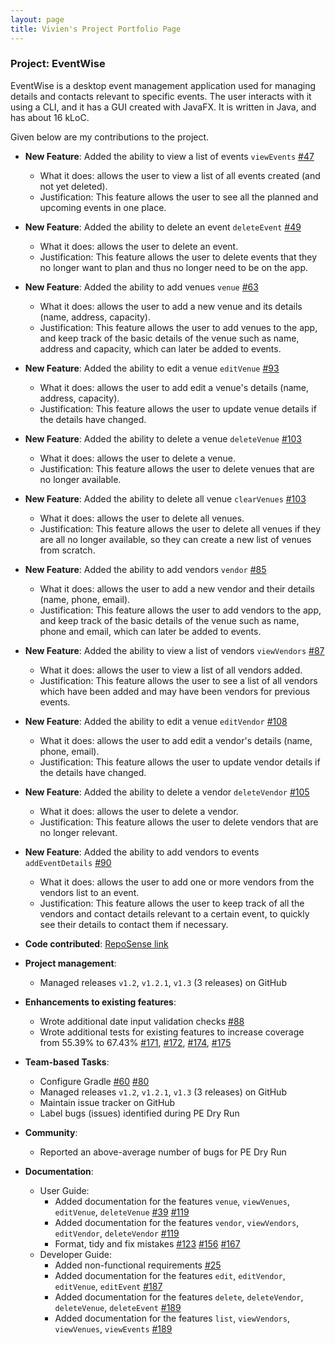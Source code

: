 ```yaml
---
layout: page
title: Vivien's Project Portfolio Page
---
```


### Project: EventWise

EventWise is a desktop event management application used for managing details and contacts relevant to specific events. 
The user interacts with it using a CLI, and it has a GUI created with JavaFX. It is written in Java, and has about 16 kLoC.

Given below are my contributions to the project.

* **New Feature**: Added the ability to view a list of events `viewEvents` [\#47](https://github.com/AY2324S1-CS2103-F13-3/tp/pull/47)
  * What it does: allows the user to view a list of all events created (and not yet deleted).
  * Justification: This feature allows the user to see all the planned and upcoming events in one place.

* **New Feature**: Added the ability to delete an event `deleteEvent` [\#49](https://github.com/AY2324S1-CS2103-F13-3/tp/pull/49)
  * What it does: allows the user to delete an event.
  * Justification: This feature allows the user to delete events that they no longer want to plan and thus no longer need to be on the app.

* **New Feature**: Added the ability to add venues `venue` [\#63](https://github.com/AY2324S1-CS2103-F13-3/tp/pull/63)
  * What it does: allows the user to add a new venue and its details (name, address, capacity). 
  * Justification: This feature allows the user to add venues to the app, and keep track of the basic details of the venue such as name, address and capacity, which can later be added to events.

* **New Feature**: Added the ability to edit a venue `editVenue` [\#93](https://github.com/AY2324S1-CS2103-F13-3/tp/pull/93)
  * What it does: allows the user to add edit a venue's details (name, address, capacity).
  * Justification: This feature allows the user to update venue details if the details have changed.

* **New Feature**: Added the ability to delete a venue `deleteVenue` [\#103](https://github.com/AY2324S1-CS2103-F13-3/tp/pull/103)
  * What it does: allows the user to delete a venue.
  * Justification: This feature allows the user to delete venues that are no longer available.

* **New Feature**: Added the ability to delete all venue `clearVenues` [\#103](https://github.com/AY2324S1-CS2103-F13-3/tp/pull/103)
  * What it does: allows the user to delete all venues.
  * Justification: This feature allows the user to delete all venues if they are all no longer available, so they can create a new list of venues from scratch.

* **New Feature**: Added the ability to add vendors `vendor` [\#85](https://github.com/AY2324S1-CS2103-F13-3/tp/pull/85)
  * What it does: allows the user to add a new vendor and their details (name, phone, email).
  * Justification: This feature allows the user to add vendors to the app, and keep track of the basic details of the venue such as name, phone and email, which can later be added to events.

* **New Feature**: Added the ability to view a list of vendors `viewVendors` [\#87](https://github.com/AY2324S1-CS2103-F13-3/tp/pull/87)
  * What it does: allows the user to view a list of all vendors added.
  * Justification: This feature allows the user to see a list of all vendors which have been added and may have been vendors for previous events.

* **New Feature**: Added the ability to edit a venue `editVendor` [\#108](https://github.com/AY2324S1-CS2103-F13-3/tp/pull/108)
  * What it does: allows the user to add edit a vendor's details (name, phone, email).
  * Justification: This feature allows the user to update vendor details if the details have changed.

* **New Feature**: Added the ability to delete a vendor `deleteVendor` [\#105](https://github.com/AY2324S1-CS2103-F13-3/tp/pull/105)
  * What it does: allows the user to delete a vendor.
  * Justification: This feature allows the user to delete vendors that are no longer relevant.

* **New Feature**: Added the ability to add vendors to events `addEventDetails` [\#90](https://github.com/AY2324S1-CS2103-F13-3/tp/pull/90)
  * What it does: allows the user to add one or more vendors from the vendors list to an event.
  * Justification: This feature allows the user to keep track of all the vendors and contact details relevant to a certain event, to quickly see their details to contact them if necessary.

* **Code contributed**: [RepoSense link](https://nus-cs2103-ay2324s1.github.io/tp-dashboard/?search=vivienherq&breakdown=true)

* **Project management**:
  * Managed releases `v1.2`, `v1.2.1`, `v1.3` (3 releases) on GitHub

* **Enhancements to existing features**:
  * Wrote additional date input validation checks [\#88](https://github.com/AY2324S1-CS2103-F13-3/tp/pull/88)
  * Wrote additional tests for existing features to increase coverage from 55.39% to 67.43% [\#171](https://github.com/AY2324S1-CS2103-F13-3/tp/pull/171), [\#172](https://github.com/AY2324S1-CS2103-F13-3/tp/pull/172), [\#174](https://github.com/AY2324S1-CS2103-F13-3/tp/pull/174), [\#175](https://github.com/AY2324S1-CS2103-F13-3/tp/pull/175)

* **Team-based Tasks**:
  * Configure Gradle [\#60](https://github.com/AY2324S1-CS2103-F13-3/tp/pull/60) [\#80](https://github.com/AY2324S1-CS2103-F13-3/tp/pull/80)
  * Managed releases `v1.2`, `v1.2.1`, `v1.3` (3 releases) on GitHub
  * Maintain issue tracker on GitHub 
  * Label bugs (issues) identified during PE Dry Run

* **Community**:
  * Reported an above-average number of bugs for PE Dry Run

* **Documentation**:
  * User Guide:
    * Added documentation for the features `venue`, `viewVenues`, `editVenue`, `deleteVenue` [\#39](https://github.com/AY2324S1-CS2103-F13-3/tp/pull/39) [\#119](https://github.com/AY2324S1-CS2103-F13-3/tp/pull/119)
    * Added documentation for the features `vendor`, `viewVendors`, `editVendor`, `deleteVendor` [\#119](https://github.com/AY2324S1-CS2103-F13-3/tp/pull/119)
    * Format, tidy and fix mistakes [\#123](https://github.com/AY2324S1-CS2103-F13-3/tp/pull/123) [\#156](https://github.com/AY2324S1-CS2103-F13-3/tp/pull/156) [\#167](https://github.com/AY2324S1-CS2103-F13-3/tp/pull/167)
  * Developer Guide:
    * Added non-functional requirements [\#25](https://github.com/AY2324S1-CS2103-F13-3/tp/pull/25)
    * Added documentation for the features `edit`, `editVendor`, `editVenue`, `editEvent` [\#187](https://github.com/AY2324S1-CS2103-F13-3/tp/pull/187)
    * Added documentation for the features `delete`, `deleteVendor`, `deleteVenue`, `deleteEvent` [\#189](https://github.com/AY2324S1-CS2103-F13-3/tp/pull/189)
    * Added documentation for the features `list`, `viewVendors`, `viewVenues`, `viewEvents` [\#189](https://github.com/AY2324S1-CS2103-F13-3/tp/pull/189)

